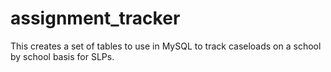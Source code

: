 # assignment_tracker

This creates a set of tables to use in MySQL to track caseloads on a school by school basis for SLPs. 

